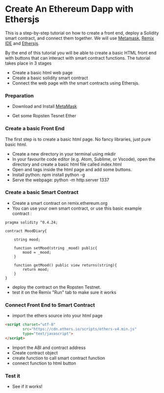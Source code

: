 # Create An Ethereum Dapp with Ethersjs

 This is a step-by-step tutorial on how to create a front end, deploy a Solidity smart contract, and connect them together.
 We will use [Metamask](www.metamask.com), [Remix IDE](www.remix.ethereum.org) and [Ethersjs](https://github.com/ethers-io/ethers.js/). 
 
 By the end of this tutorial you will be able to create a basic HTML front end with buttons that can interact with smart contract functions. The tutorial takes place in 3 stages
 
 - Create a basic html web page
 - Create a basic solidity smart contract
 - Connect the web page with the smart contracts using Ethersjs.  
 
### Preparation
 
 - Download and Install [MetaMask](https://metamask.io)
 
 - Get some Ropsten Tesnet Ether 
 
### Create a basic Front End

The first step is to create a basic html page. No fancy libraries, just pure basic html. 
  
 - Create a new directory in your terminal using mkdir <directory name>
 - In your favourite code editor (e.g. Atom, Sublime, or Vscode), open the directory and create a basic html file called index.html
 - Open <html> and <body> tags inside the html page and add some buttons.
 - Install python: npm install python -g
 - Serve the webpage: python -m http.server 1337
 
### Create a basic Smart Contract

 - Create a smart contract on remix.ethereum.org
 - You can use your own smart contract, or use this basic example contract :
 
```
pragma solidity ^0.4.24;

contract MoodDiary{
    
    string mood;
    
    function setMood(string _mood) public{
        mood = _mood;
    }
    
    function getMood() public view returns(string){
        return mood;
    }
}
```
 - deploy the contract on the Ropsten Testnet. 
 - test it on the Remix "Run" tab to make sure it works


### Connect Front End to Smart Contract

- import the ethers source into your html page

```html
<script charset="utf-8"
        src="https://cdn.ethers.io/scripts/ethers-v4.min.js"
        type="text/javascript">
</script>
```

- Import the ABI and contract address
- Create contract object
- create function to call smart contract function
- connect function to html button



### Test it

- See if it works!
 
 
 


 
 
